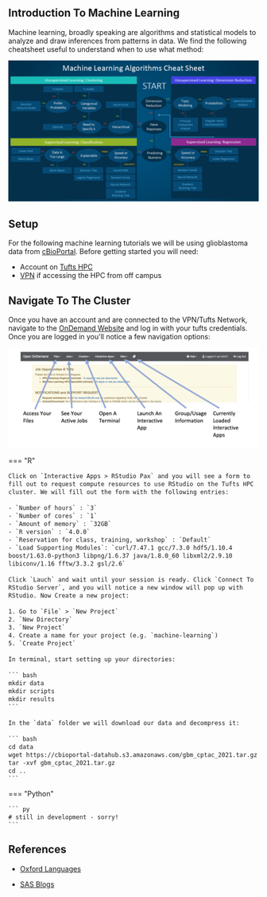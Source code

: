 ## Introduction To Machine Learning

Machine learning, broadly speaking are algorithms and statistical models to analyze and draw inferences from patterns in data. We find the following cheatsheet useful to understand when to use what method:

![](images/machine-learning-cheatsheet.png)

## Setup 

For the following machine learning tutorials we will be using glioblastoma data from [cBioPortal](https://www.cbioportal.org/study/summary?id=gbm_cptac_2021).
Before getting started you will need:

- Account on [Tufts HPC](https://access.tufts.edu/research-cluster-account)
- [VPN](https://access.tufts.edu/vpn) if accessing the HPC from off campus

## Navigate To The Cluster

Once you have an account and are connected to the VPN/Tufts Network, navigate to the [OnDemand Website](https://ondemand.pax.tufts.edu/) and log in with your tufts credentials. Once you are logged in you'll notice a few navigation options:

![](images/ondemandLayout.png)

=== "R"

    Click on `Interactive Apps > RStudio Pax` and you will see a form to fill out to request compute resources to use RStudio on the Tufts HPC cluster. We will fill out the form with the following entries:

    - `Number of hours` : `3`
    - `Number of cores` : `1`
    - `Amount of memory` : `32GB`
    - `R version` : `4.0.0`
    - `Reservation for class, training, workshop` : `Default`
    - `Load Supporting Modules`: `curl/7.47.1 gcc/7.3.0 hdf5/1.10.4 boost/1.63.0-python3 libpng/1.6.37 java/1.8.0_60 libxml2/2.9.10 libiconv/1.16 fftw/3.3.2 gsl/2.6`

    Click `Lauch` and wait until your session is ready. Click `Connect To RStudio Server`, and you will notice a new window will pop up with RStudio. Now Create a new project:
    
    1. Go to `File` > `New Project`
    2. `New Directory`
    3. `New Project`
    4. Create a name for your project (e.g. `machine-learning`)
    5. `Create Project`
     
    In terminal, start setting up your directories:
    
    ``` bash
    mkdir data
    mkdir scripts
    mkdir results
    ```
    
    In the `data` folder we will download our data and decompress it:
    
    ``` bash
    cd data
    wget https://cbioportal-datahub.s3.amazonaws.com/gbm_cptac_2021.tar.gz
    tar -xvf gbm_cptac_2021.tar.gz 
    cd ..
    ```

=== "Python"

    ``` py
    # still in development - sorry!
    ```


## References 

- [Oxford Languages](https://www.google.com/url?sa=t&rct=j&q=&esrc=s&source=web&cd=&ved=2ahUKEwjQnZbc2On5AhVuEVkFHY1QBMEQvecEegQIBRAE&url=https%3A%2F%2Flanguages.oup.com%2Fgoogle-dictionary-en&usg=AOvVaw3kNBXVjbAIAFeyFQVCJmJF)

- [SAS Blogs](https://blogs.sas.com/content/subconsciousmusings/2020/12/09/machine-learning-algorithm-use/)
